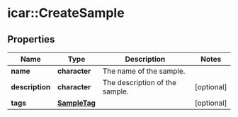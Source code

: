 # icar::CreateSample


## Properties

Name | Type | Description | Notes
------------ | ------------- | ------------- | -------------
**name** | **character** | The name of the sample. | 
**description** | **character** | The description of the sample. | [optional] 
**tags** | [**SampleTag**](SampleTag.md) |  | [optional] 


